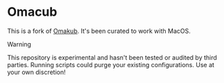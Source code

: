 # Omacub

This is a fork of [Omakub](https://github.com/basecamp/omakub). It's been curated to work with MacOS.

> [!WARNING]
> This repository is experimental and hasn't been tested or audited by third parties. Running scripts could purge your existing configurations.
> Use at your own discretion!
